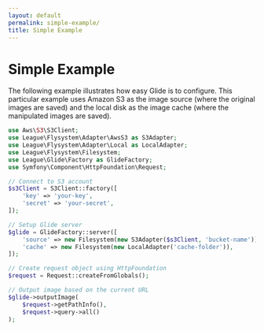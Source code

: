 ```yaml
---
layout: default
permalink: simple-example/
title: Simple Example
---
```


# Simple Example

The following example illustrates how easy Glide is to configure. This particular example uses Amazon S3 as the image source (where the original images are saved) and the local disk as the image cache (where the manipulated images are saved).

~~~ php
use Aws\S3\S3Client;
use League\Flysystem\Adapter\AwsS3 as S3Adapter;
use League\Flysystem\Adapter\Local as LocalAdapter;
use League\Flysystem\Filesystem;
use League\Glide\Factory as GlideFactory;
use Symfony\Component\HttpFoundation\Request;

// Connect to S3 account
$s3Client = S3Client::factory([
    'key' => 'your-key',
    'secret' => 'your-secret',
]);

// Setup Glide server
$glide = GlideFactory::server([
    'source' => new Filesystem(new S3Adapter($s3Client, 'bucket-name')),
    'cache' => new Filesystem(new LocalAdapter('cache-folder')),
]);

// Create request object using HttpFoundation
$request = Request::createFromGlobals();

// Output image based on the current URL
$glide->outputImage(
    $request->getPathInfo(),
    $request->query->all()
);
~~~ 